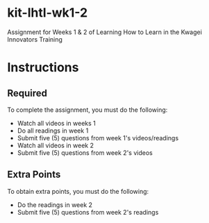 # kit-lhtl-wk1-2
Assignment for Weeks 1 &amp; 2 of Learning How to Learn in the Kwagei Innovators Training

# Instructions
## Required
To complete the assignment, you must do the following:
- Watch all videos in weeks 1
- Do all readings in week 1
- Submit five (5) questions from week 1's videos/readings
- Watch all videos in week 2
- Submit five (5) questions from week 2's videos

## Extra Points
To obtain extra points, you must do the following:
- Do the readings in week 2
- Submit five (5) questions from week 2's readings


